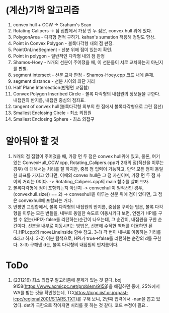 # (계산)기하 알고리즘 #
1. convex hull + CCW -> Graham's Scan
2. Rotating Calipers -> 점 집합에서 가장 먼 두 점은, convex hull 위에 있다.
3. PolygonArea - 다각형 면적 구하기. kahan's sumation 적용해 정밀도 향상.
4. Point in Convex Polygon - 볼록다각형 내의 점 판정.
5. PointOnLineSegment - 선분 위에 점이 있는지 확인.
6. Point in polygon - 일반적인 다각형 내의 점 판정
7. Shamos-Hoey - N개의 선분이 주어졌을 때, 이 선분들이 서로 교차하는지 아닌지를 판별.
8. segment intersect - 선분 교차 판정 - Shamos-Hoey.cpp 코드 내에 존재. 
9. segment distance - 선분 사이의 최단 거리
10. Half Plane Intersection(반평면 교집합)
11. Convex Polygon Inscribed Circle - 볼록 다각형의 내접원의 정보들을 구한다. 내접원의 반지름, 내접원 중심의 점좌표.
12. tangent of convex hull(볼록다각형 외부의 한 점에서 볼록다각형으로 그린 접선)
13. Smallest Enclosing Circle - 최소 외접원
14. Smallest Enclosing Sphere - 최소 외접구
    


# 알아둬야 할 것 #
1. N개의 점 집합이 주어졌을 때, 가장 먼 두 점은 convex hull위에 있고, 물론, 여기 있는 ConvexHull_CCW.cpp, Rotating_Calipers.cpp가 2개의 점(직선을 이루는 경우) 에 대해서는 처리를 잘 하지만, 중복 점 입력이 가능하고, 만약 모든 점이 동일한 좌표를 가지고 있다면, 이때의 convex hull은 그 점 자신이며, 가장 먼 두 점 사이의 거리는 0이다. -> Rotating_Calipers.cpp의 main 함수를 살펴 보자. 
2. 볼록다각형에 점이 포함되는지 아닌지 -> convexhull이 일직선인 경우, (convexhull.size() == 2) -> convexhull을 이루는 선분 위에 점이 있다면, 그 점은 convexhull에 포함되는 거다.
3. 반평면 교집합에서, 볼록 다각형의 내접원의 반지름, 중심을 구하는 법은, 볼록 다각형을 이루는 모든 변들을, 내부로 동일한 속도로 이동시키다 보면, 언젠가 HPI를 구할 수 없는(HPI가 false를 리턴하는)순간이 나오는데, 그 순간이, 내접원을 구한 순간이다. 선분을 내부로 이동시키는 방법은, 선분에 수직한 벡터를 이용하면 된다.HPI.cpp의 moveLineInside 함수 참고. 
    3-1) 각 변이 내부로 이동하는 거리를 d라고 하자. 
    3-2) 이분 탐색으로, HPI가 true->false를 리턴하는 순간의 d를 구한다. 
    3-3) 구해낸 d는, 볼록 다각형의 내접원의 반지름이다.


# ToDo #
1. (231216) 최소 외접구 알고리즘에 문제가 있는 것 같다. boj 9158(https://www.acmicpc.net/problem/9158)을 해결하던 중에, 25%에서 WA를 받는 것을 확인했는데, TC(https://icpc.iisf.or.jp/past-icpc/regional2001/STARS.TXT)를 구해 보니, 2번째 입력에서 -nan을 뽑고 있었다. det가 극한으로 작아지면 처리를 못 하는 것 같다. 코드 수정이 필요.. 
